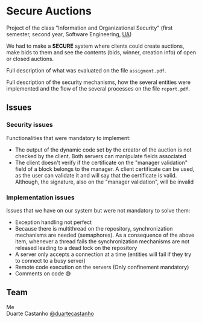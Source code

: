 # Secure Auctions

Project of the class "Information and Organizational Security"
  (first semester, second year, Software Engineering,
  [UA](https://www.ua.pt))

We had to make a **SECURE** system where clients could create
  auctions, make bids to them and see the contents (bids, winner,
  creation info) of open or closed auctions.

Full description of what was evaluated on the file `assigment.pdf`.

Full description of the security mechanisms, how the several
  entities were implemented and the flow of the several processes
  on the file `report.pdf`.

## Issues

### Security issues

Functionalities that were mandatory to implement:

- The output of the dynamic code set by the creator of the auction
  is not checked by the client. Both servers can manipulate
  fields associated
- The client doesn't verify if the certificate on the "manager
  validation" field of a block belongs to the manager. A client
  certificate can be used, as the user can validate it and will
  say that the certificate is valid. Although, the signature, also
  on the "manager validation", will be invalid

### Implementation issues

Issues that we have on our system but were not mandatory to solve
  them:

- Exception handling not perfect
- Because there is multithread on the repository, synchronization
  mechanisms are needed (semaphores). As a consequence of the
  above item, whenever a thread fails the synchronization mechanisms
  are not released leading to a dead lock on the repository
- A server only accepts a connection at a time (entities will
  fail if they try to connect to a busy server)
- Remote code execution on the servers (Only confinement mandatory)
- Comments on code :sweat_smile:
  
## Team

  Me  
  Duarte Castanho [@duartecastanho](https://github.com/duartecastanho)
